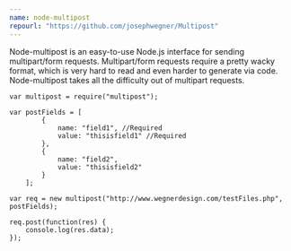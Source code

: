 ```yaml
---
name: node-multipost
repourl: "https://github.com/josephwegner/Multipost"
---
```

Node-multipost is an easy-to-use Node.js interface for sending multipart/form requests.  Multipart/form requests require a pretty wacky format, which is very hard to read and even harder to generate via code.  Node-multipost takes all the difficulty out of multipart requests.  


    var multipost = require("multipost");

    var postFields = [
            {
                name: "field1", //Required
                value: "thisisfield1" //Required
            },
            {
                name: "field2",
                value: "thisisfield2"
            }
        ];

    var req = new multipost("http://www.wegnerdesign.com/testFiles.php", postFields);

    req.post(function(res) {
        console.log(res.data); 
    });


